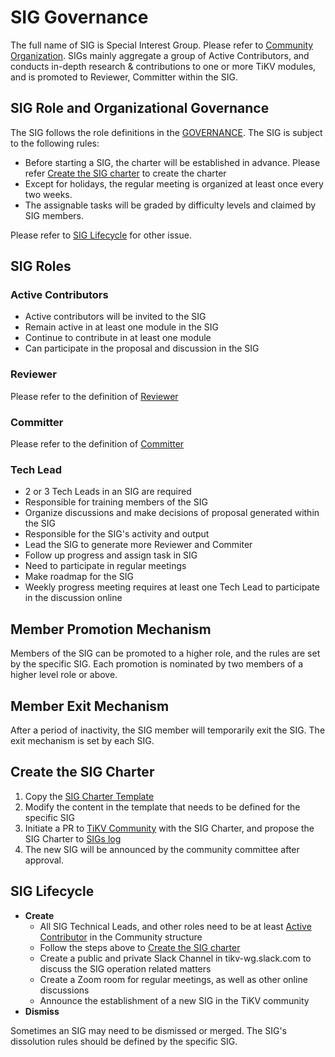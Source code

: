# SIG Governance

The full name of SIG is Special Interest Group. Please refer to [Community Organization](/GOVERNANCE.md#developer-group-structure). SIGs mainly aggregate a group of Active Contributors, and conducts in-depth research & contributions to one or more TiKV modules, and is promoted to Reviewer, Committer within the SIG.

## SIG Role and Organizational Governance

The SIG follows the role definitions in the [GOVERNANCE](/GOVERNANCE.md). The SIG is subject to the following rules:

- Before starting a SIG, the charter will be established in advance. Please refer [Create the SIG charter](#Create-the-SIG-charter) to create the charter 
- Except for holidays, the regular meeting is organized at least once every two weeks.
- The assignable tasks will be graded by difficulty levels and claimed by SIG members.

Please refer to [SIG Lifecycle](#sig-lifecycle) for other issue.

## SIG Roles

### Active Contributors

  - Active contributors will be invited to the SIG
  - Remain active in at least one module in the SIG
  - Continue to contribute in at least one module
  - Can participate in the proposal and discussion in the SIG

### Reviewer

  Please refer to the definition of [Reviewer](/community-membership.md#Reviewer)

### Committer

  Please refer to the definition of [Committer](/community-membership.md#committer)

### Tech Lead

  - 2 or 3 Tech Leads in an SIG are required
  - Responsible for training members of the SIG
  - Organize discussions and make decisions of proposal generated within the SIG
  - Responsible for the SIG's activity and output
  - Lead the SIG to generate more Reviewer and Commiter
  - Follow up progress and assign task in SIG
  - Need to participate in regular meetings
  - Make roadmap for the SIG
  - Weekly progress meeting requires at least one Tech Lead to participate in the discussion online

## Member Promotion Mechanism

Members of the SIG can be promoted to a higher role, and the rules are set by the specific SIG. Each promotion is nominated by two members of a higher level role or above.

## Member Exit Mechanism

After a period of inactivity, the SIG member will temporarily exit the SIG. The exit mechanism is set by each SIG.

## Create the SIG Charter

1. Copy the [SIG Charter Template](SIG-CHARTER-TEMPLATE.md)
2. Modify the content in the template that needs to be defined for the specific SIG
3. Initiate a PR to [TiKV Community](https://github.com/tikv/community) with the SIG Charter, and propose the SIG Charter to [SIGs log](/sig)
4. The new SIG will be announced by the community committee after approval.

## SIG Lifecycle

- **Create**
  - All SIG Technical Leads, and other roles need to be at least [Active Contributor](#active_contributor) in the Community structure
  - Follow the steps above to [Create the SIG charter](#Create-the-SIG-charter) 
  - Create a public and private Slack Channel in tikv-wg.slack.com to discuss the SIG operation related matters
  - Create a Zoom room for regular meetings, as well as other online discussions
  - Announce the establishment of a new SIG in the TiKV community
- **Dismiss**

Sometimes an SIG may need to be dismissed or merged. The SIG's dissolution rules should be defined by the specific SIG.
